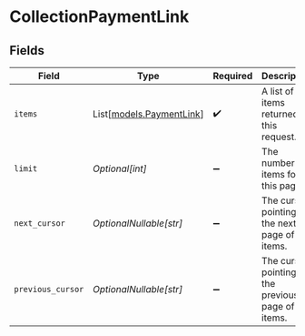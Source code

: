 # CollectionPaymentLink


## Fields

| Field                                                | Type                                                 | Required                                             | Description                                          | Example                                              |
| ---------------------------------------------------- | ---------------------------------------------------- | ---------------------------------------------------- | ---------------------------------------------------- | ---------------------------------------------------- |
| `items`                                              | List[[models.PaymentLink](../models/paymentlink.md)] | :heavy_check_mark:                                   | A list of items returned for this request.           |                                                      |
| `limit`                                              | *Optional[int]*                                      | :heavy_minus_sign:                                   | The number of items for this page.                   | 20                                                   |
| `next_cursor`                                        | *OptionalNullable[str]*                              | :heavy_minus_sign:                                   | The cursor pointing at the next page of items.       | ZXhhbXBsZTE                                          |
| `previous_cursor`                                    | *OptionalNullable[str]*                              | :heavy_minus_sign:                                   | The cursor pointing at the previous page of items.   | Xkjss7asS                                            |
